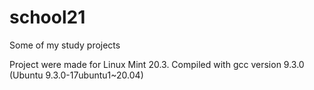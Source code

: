 # school21
Some of my study projects

Project were made for Linux Mint 20.3.
Compiled with gcc version 9.3.0 (Ubuntu 9.3.0-17ubuntu1~20.04) 
